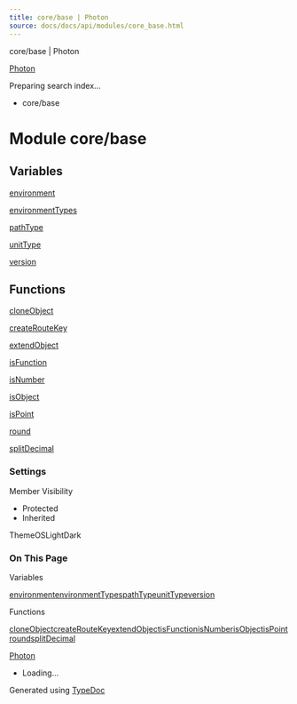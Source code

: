 ```yaml
---
title: core/base | Photon
source: docs/docs/api/modules/core_base.html
---
```


core/base | Photon

[Photon](../index.md)




Preparing search index...

* core/base

# Module core/base

## Variables

[environment](../variables/core_base.environment.md)


[environmentTypes](../variables/core_base.environmentTypes.md)


[pathType](../variables/core_base.pathType.md)


[unitType](../variables/core_base.unitType.md)


[version](../variables/core_base.version.md)

## Functions

[cloneObject](../functions/core_base.cloneObject.md)


[createRouteKey](../functions/core_base.createRouteKey.md)


[extendObject](../functions/core_base.extendObject.md)


[isFunction](../functions/core_base.isFunction.md)


[isNumber](../functions/core_base.isNumber.md)


[isObject](../functions/core_base.isObject.md)


[isPoint](../functions/core_base.isPoint.md)


[round](../functions/core_base.round.md)


[splitDecimal](../functions/core_base.splitDecimal.md)

### Settings

Member Visibility

* Protected
* Inherited

ThemeOSLightDark

### On This Page

Variables

[environment](#environment)[environmentTypes](#environmenttypes)[pathType](#pathtype)[unitType](#unittype)[version](#version)

Functions

[cloneObject](#cloneobject)[createRouteKey](#createroutekey)[extendObject](#extendobject)[isFunction](#isfunction)[isNumber](#isnumber)[isObject](#isobject)[isPoint](#ispoint)[round](#round)[splitDecimal](#splitdecimal)

[Photon](../index.md)

* Loading...

Generated using [TypeDoc](https://typedoc.org/)

